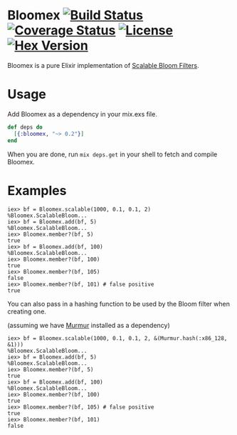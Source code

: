Bloomex [![Build Status](https://img.shields.io/travis/gmcabrita/bloomex.svg?style=flat)](https://travis-ci.org/gmcabrita/bloomex) [![Coverage Status](https://img.shields.io/coveralls/gmcabrita/bloomex.svg?style=flat)](https://coveralls.io/r/gmcabrita/bloomex?branch=master) [![License](http://img.shields.io/hexpm/l/bloomex.svg?style=flat)](https://github.com/gmcabrita/bloomex/blob/master/LICENSE) [![Hex Version](http://img.shields.io/hexpm/v/bloomex.svg?style=flat)](https://hex.pm/packages/bloomex)
=======

Bloomex is a pure Elixir implementation of [Scalable Bloom Filters](http://asc.di.fct.unl.pt/~nmp/pubs/ref--04.pdf).

# Usage

Add Bloomex as a dependency in your mix.exs file.

```elixir
def deps do
  [{:bloomex, "~> 0.2"}]
end
```

When you are done, run `mix deps.get` in your shell to fetch and compile Bloomex.

# Examples

```iex
iex> bf = Bloomex.scalable(1000, 0.1, 0.1, 2)
%Bloomex.ScalableBloom...
iex> bf = Bloomex.add(bf, 5)
%Bloomex.ScalableBloom...
iex> Bloomex.member?(bf, 5)
true
iex> bf = Bloomex.add(bf, 100)
%Bloomex.ScalableBloom...
iex> Bloomex.member?(bf, 100)
true
iex> Bloomex.member?(bf, 105)
false
iex> Bloomex.member?(bf, 101) # false positive
true
```

You can also pass in a hashing function to be used by the Bloom filter when creating one.

(assuming we have [Murmur](https://hex.pm/packages/murmur/) installed as a dependency)

```iex
iex> bf = Bloomex.scalable(1000, 0.1, 0.1, 2, &(Murmur.hash(:x86_128, &1)))
%Bloomex.ScalableBloom...
iex> bf = Bloomex.add(bf, 5)
%Bloomex.ScalableBloom...
iex> Bloomex.member?(bf, 5)
true
iex> bf = Bloomex.add(bf, 100)
%Bloomex.ScalableBloom...
iex> Bloomex.member?(bf, 100)
true
iex> Bloomex.member?(bf, 105) # false positive
true
iex> Bloomex.member?(bf, 101)
false
``````
